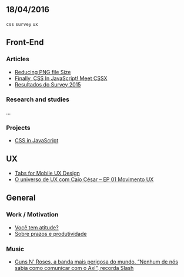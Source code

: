18/04/2016
----------

`css` `survey` `ux`
 
## Front-End

### Articles

- [Reducing PNG file Size](https://medium.com/@duhroach/reducing-png-file-size-8473480d0476#.atx3erd3j)
- [Finally, CSS In JavaScript! Meet CSSX](https://www.smashingmagazine.com/2016/04/finally-css-javascript-meet-cssx/)
- [Resultados do Survey 2015](http://tableless.com.br/resultados-do-survey-2015/)
 
### Research and studies

...

### Projects

- [CSS in JavaScript](https://github.com/krasimir/cssx)

## UX

- [Tabs for Mobile UX Design](http://babich.biz/tabs-for-mobile-ux-design-2/)
- [O universo de UX com Caio César – EP 01 Movimento UX](http://arquiteturadeinformacao.com/podcast-movimento-ux/o-universo-de-ux-com-caio-cesar-ep-01-movimento-ux/)

## General

### Work / Motivation

- [Você tem atitude?](https://medium.com/the-jellyfish-factory/voc%C3%AA-tem-atitude-bdb2107f5836#.v5fsiws39)
- [Sobre prazos e produtividade](https://medium.com/@diegoeis/sobre-prazos-e-produtividade-2b7997d86bcb#.i2wy20d0p)

### Music

- [Guns N' Roses, a banda mais perigosa do mundo. “Nenhum de nós sabia como comunicar com o Axl”, recorda Slash](http://blitz.sapo.pt/principal/update/2016-03-02-Guns-N-Roses-a-banda-mais-perigosa-do-mundo.-Nenhum-de-nos-sabia-como-comunicar-com-o-Axl-recorda-Slash)
